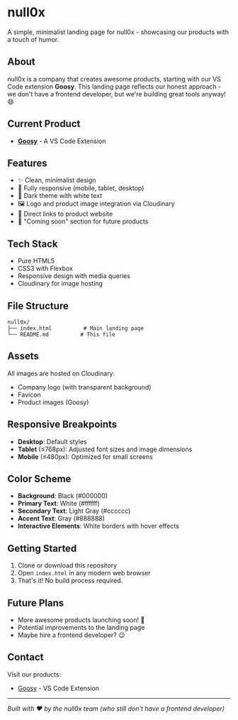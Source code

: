 # null0x

A simple, minimalist landing page for null0x - showcasing our products with a touch of humor.

## About

null0x is a company that creates awesome products, starting with our VS Code extension **Goosy**. This landing page reflects our honest approach - we don't have a frontend developer, but we're building great tools anyway! 😄

## Current Product

- **[Goosy](https://goosy.io)** - A VS Code Extension

## Features

- ✨ Clean, minimalist design
- 📱 Fully responsive (mobile, tablet, desktop)
- 🎨 Dark theme with white text
- 🖼️ Logo and product image integration via Cloudinary
- 🔗 Direct links to product website
- 🚀 "Coming soon" section for future products

## Tech Stack

- Pure HTML5
- CSS3 with Flexbox
- Responsive design with media queries
- Cloudinary for image hosting

## File Structure

```
null0x/
├── index.html          # Main landing page
└── README.md          # This file
```

## Assets

All images are hosted on Cloudinary:
- Company logo (with transparent background)
- Favicon
- Product images (Goosy)

## Responsive Breakpoints

- **Desktop**: Default styles
- **Tablet** (≤768px): Adjusted font sizes and image dimensions
- **Mobile** (≤480px): Optimized for small screens

## Color Scheme

- **Background**: Black (#000000)
- **Primary Text**: White (#ffffff)
- **Secondary Text**: Light Gray (#cccccc)
- **Accent Text**: Gray (#888888)
- **Interactive Elements**: White borders with hover effects

## Getting Started

1. Clone or download this repository
2. Open `index.html` in any modern web browser
3. That's it! No build process required.

## Future Plans

- More awesome products launching soon! 🚀
- Potential improvements to the landing page
- Maybe hire a frontend developer? 😉

## Contact

Visit our products:
- [Goosy](https://goosy.io) - VS Code Extension

---

*Built with ❤️ by the null0x team (who still don't have a frontend developer)*
